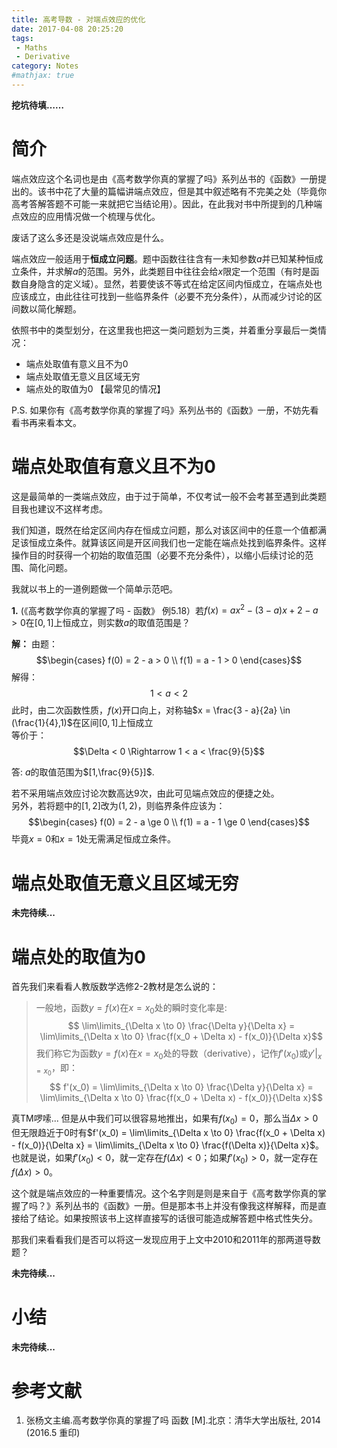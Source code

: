 ```yaml
---
title: 高考导数 - 对端点效应的优化
date: 2017-04-08 20:25:20
tags: 
 - Maths
 - Derivative
category: Notes
#mathjax: true
---
```


**挖坑待填……**

# 简介
端点效应这个名词也是由《高考数学你真的掌握了吗》系列丛书的《函数》一册提出的。该书中花了大量的篇幅讲端点效应，但是其中叙述略有不完美之处（毕竟你高考答解答题不可能一来就把它当结论用）。因此，在此我对书中所提到的几种端点效应的应用情况做一个梳理与优化。  

废话了这么多还是没说端点效应是什么。

端点效应一般适用于**恒成立问题**。题中函数往往含有一未知参数$a$并已知某种恒成立条件，并求解$a$的范围。另外，此类题目中往往会给$x$限定一个范围（有时是函数自身隐含的定义域）。显然，若要使该不等式在给定区间内恒成立，在端点处也应该成立，由此往往可找到一些临界条件（必要不充分条件），从而减少讨论的区间数以简化解题。

依照书中的类型划分，在这里我也把这一类问题划为三类，并着重分享最后一类情况：

- 端点处取值有意义且不为0
- 端点处取值无意义且区域无穷
- 端点处的取值为0 【最常见的情况】

P.S. 如果你有《高考数学你真的掌握了吗》系列丛书的《函数》一册，不妨先看看书再来看本文。

# 端点处取值有意义且不为0

这是最简单的一类端点效应，由于过于简单，不仅考试一般不会考甚至遇到此类题目我也建议不这样考虑。

我们知道，既然在给定区间内存在恒成立问题，那么对该区间中的任意一个值都满足该恒成立条件。就算该区间是开区间我们也一定能在端点处找到临界条件。这样操作目的时获得一个初始的取值范围（必要不充分条件），以缩小后续讨论的范围、简化问题。

我就以书上的一道例题做一个简单示范吧。

**1.** (《高考数学你真的掌握了吗 - 函数》 例5.18）若$f(x) = ax^2 - (3 - a)x + 2 - a > 0$在$[0,1]$上恒成立，则实数$a$的取值范围是？

**解：** 由题：  
$$\begin{cases}
f(0) = 2 - a > 0 \\
f(1) = a - 1 > 0
\end{cases}$$
解得：
$$ 1 < a < 2 $$
此时，由二次函数性质，$f(x)$开口向上，对称轴$x = \frac{3 - a}{2a} \in (\frac{1}{4},1)$在区间$[0,1]$上恒成立  
等价于：
$$\Delta < 0 \Rightarrow 1 < a < \frac{9}{5}$$  

答: $a$的取值范围为$[1,\frac{9}{5}]$.

若不采用端点效应讨论次数高达9次，由此可见端点效应的便捷之处。  
另外，若将题中的$[1,2]$改为$(1,2)$，则临界条件应该为：
$$\begin{cases}
f(0) = 2 - a \ge 0 \\
f(1) = a - 1 \ge 0
\end{cases}$$
毕竟$x = 0$和$x = 1$处无需满足恒成立条件。

# 端点处取值无意义且区域无穷

**未完待续...**

# 端点处的取值为0
首先我们来看看人教版数学选修2-2教材是怎么说的：

> 一般地，函数$y = f(x)$在$x = x_0$处的瞬时变化率是:  
> $$ \lim\limits_{\Delta x \to 0} \frac{\Delta y}{\Delta x} = \lim\limits_{\Delta x \to 0} \frac{f(x_0 + \Delta x) - f(x_0)}{\Delta x}$$
> 我们称它为函数$y = f(x)$在$x = x_0$处的导数（derivative），记作$f'(x_0)$或$y'|_{x = x_0}$，即：
> $$ f'(x_0) = \lim\limits_{\Delta x \to 0} \frac{\Delta y}{\Delta x} = \lim\limits_{\Delta x \to 0} \frac{f(x_0 + \Delta x) - f(x_0)}{\Delta x}$$

真TM啰嗦... 但是从中我们可以很容易地推出，如果有$f(x_0) = 0$，那么当$\Delta x > 0$但无限趋近于0时有$f'(x_0) = \lim\limits_{\Delta x \to 0} \frac{f(x_0 + \Delta x) - f(x_0)}{\Delta x} = \lim\limits_{\Delta x \to 0} \frac{f(\Delta x)}{\Delta x}$。也就是说，如果$f'(x_0) < 0$，就一定存在$f(\Delta x) < 0$；如果$f'(x_0) > 0$，就一定存在$f(\Delta x) > 0$。

这个就是端点效应的一种重要情况。这个名字则是则是来自于《高考数学你真的掌握了吗？》系列丛书的《函数》一册。但是那本书上并没有像我这样解释，而是直接给了结论。如果按照该书上这样直接写的话很可能造成解答题中格式性失分。

那我们来看看我们是否可以将这一发现应用于上文中2010和2011年的那两道导数题？

**未完待续...**

# 小结

**未完待续...**


# 参考文献
1. 张杨文主编.高考数学你真的掌握了吗 函数 [M].北京：清华大学出版社, 2014 (2016.5 重印)
